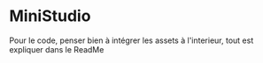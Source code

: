 # MiniStudio
Pour le code, penser bien à intégrer les assets à l'interieur, tout est expliquer dans le ReadMe
